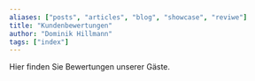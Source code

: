 ```yaml
---
aliases: ["posts", "articles", "blog", "showcase", "reviwe"]
title: "Kundenbewertungen"
author: "Dominik Hillmann"
tags: ["index"]
---
```


Hier finden Sie Bewertungen unserer Gäste.


